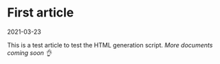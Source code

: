 # First article

2021-03-23

This is a test article to test the HTML generation script.
*More documents coming soon 👌*

